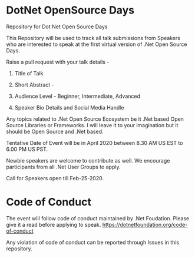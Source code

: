 # DotNet OpenSource Days
Repository for Dot Net Open Source Days

This Repository will be used to track all talk submissions from Speakers who are interested to speak at the first virtual version of .Net Open Source Days.

Raise a pull request with your talk details -

1. Title of Talk

2. Short Abstract -

3. Audience Level - Beginner, Intermediate, Advanced

4. Speaker Bio Details and Social Media Handle


Any topics related to .Net Open Source Ecosystem be it .Net based Open Source Libraries or Frameworks. I will leave it to your imagination but it should be Open Source and .Net based.

Tentative Date of Event will be in April 2020 between 8.30 AM US EST to 6.00 PM US PST.

Newbie speakers are welcome to contribute as well.  We encourage participants from all .Net User Groups to apply.

Call for Speakers open till Feb-25-2020.

# Code of Conduct

The event will follow code of conduct maintained by .Net Foudation. Please give it a read before applying to speak.
https://dotnetfoundation.org/code-of-conduct

Any violation of code of conduct can be reported through Issues in this repository.

